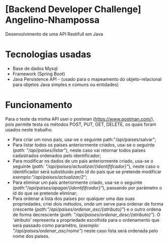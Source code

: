 # [Backend Developer Challenge] Angelino-Nhampossa
Desenvolvimento de uma API Restifull em Java

# Tecnologias usadas
* Base de dados Mysql
* Framework (Spring Boot)
* Java Persistence API - (usado para o mapeamento do objeto-relacional para objetos Java simples e comuns ou entidades)

# Funcionamento
Para o teste da minha API usei o postman (https://www.postman.com/), pois permite testa os métodos POST, PUT, GET, DELETE, os quais foram usados neste trabalho.
- Para criar um novo país, usa-se o seguinte path:"/api/paises/salvar";
- Para listar todos os países anteriormente criados, usa-se o seguinte (*path: "/api/paises/listar"*), neste caso vai retornar todos países cadastrados ordenados pelo identificador;
- Para modificar os dados de um país anteriormente criado, usa-se o seguinte (*path: "/api/paises/actualizar/{identififcador}"*), neste caso o identificador será substituido pelo id do país que se pretende modificar *exemplo:"/api/paises/actualizar/2"*;
- Para eliminar um país anteriormente criado, usa-se o seguinte (*path:"/api/paises/apagar/{identififcador}"*), passando por parámetro o id do que se pretende eliminar;
- Para ordenar a lista dos países por qualquer uma das suas propriedades, criei dois métodos, onde um serve para ordenar de forma crescente (*path:"/api/paises/ordenar_asc/{atributo}"*) e o outro ordena de forma decrescente (*path: "/api/paises/ordenar_desc/{atributo}"*). O 'atributo' representa a propriedade escolhida para o ordenamento que será passado como paramêtro, (*exemplo: "/api/paises/ordenar_asc/nome"*) neste caso lista será ordenada pelo nome dos países.
